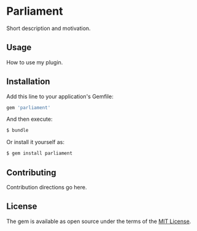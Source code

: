 # Parliament
Short description and motivation.

## Usage
How to use my plugin.

## Installation
Add this line to your application's Gemfile:

```ruby
gem 'parliament'
```

And then execute:
```bash
$ bundle
```

Or install it yourself as:
```bash
$ gem install parliament
```

## Contributing
Contribution directions go here.

## License
The gem is available as open source under the terms of the [MIT License](http://opensource.org/licenses/MIT).

